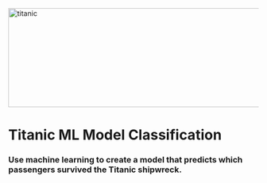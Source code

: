 
<img src="https://i.ytimg.com/vi/g6viRUTuGhg/maxresdefault.jpg" alt="titanic" width="1200" height="200">

# Titanic ML Model Classification
### Use machine learning to create a model that predicts which passengers survived the Titanic shipwreck.
